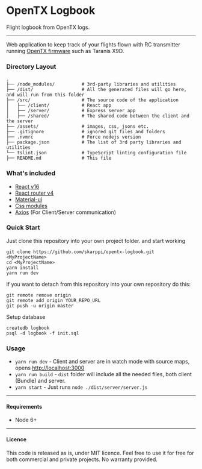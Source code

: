# OpenTX Logbook

Flight logbook from OpenTX logs.

---

Web application to keep track of your flights flown with RC transmitter running [OpenTX firmware](https://www.open-tx.org) such as Taranis X9D.

### Directory Layout

```
.
├── /node_modules/          # 3rd-party libraries and utilities
├── /dist/                  # All the generated files will go here, and will run from this folder
├── /src/                   # The source code of the application
│   ├── /client/            # React app
│   ├── /server/            # Express server app
│   ├── /shared/            # The shared code between the client and the server
├── /assets/                # images, css, jsons etc.
├── .gitignore              # ignored git files and folders
├── .nvmrc                  # Force nodejs version
├── package.json            # The list of 3rd party libraries and utilities
└── tslint.json             # TypeScript linting configuration file
├── README.md               # This file
```

### What's included

- [React v16](https://facebook.github.io/react/)
- [React router v4](https://github.com/ReactTraining/react-router)
- [Material-ui](https://github.com/mui-org/material-ui)
- [Css modules](https://github.com/css-modules/css-modules)
- [Axios](https://github.com/mzabriskie/axios) (For Client/Server communication)

### Quick Start

Just clone this repository into your own project folder. and start working

```
git clone https://github.com/skarppi/opentx-logbook.git <MyProjectName>
cd <MyProjectName>
yarn install
yarn run dev
```

If you want to detach from this repository into your own repository do this:

```
git remote remove origin
git remote add origin YOUR_REPO_URL
git push -u origin master
```

Setup database

```
createdb logbook
psql -d logbook -f init.sql
```

### Usage

- `yarn run dev` - Client and server are in watch mode with source maps, opens [http://localhost:3000](http://localhost:3000)
- `yarn run build` - `dist` folder will include all the needed files, both client (Bundle) and server.
- `yarn start` - Just runs `node ./dist/server/server.js`

---

#### Requirements

- Node 6+

---

#### Licence

This code is released as is, under MIT licence. Feel free to use it for free for both commercial and private projects. No warranty provided.
